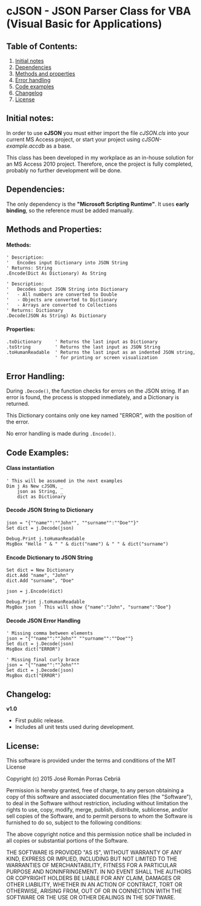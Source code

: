 cJSON - JSON Parser Class for VBA (Visual Basic for Applications)
=================================================================

## Table of Contents:
1. [Initial notes](#user-content-initial-notes)
2. [Dependencies](#user-content-dependencies)
3. [Methods and properties](#user-content-methods-and-properties)
4. [Error handling](#user-content-error-handling)
5. [Code examples](#user-content-code-examples)
6. [Changelog](#user-content-changelog)
7. [License](#user-content-license)


## Initial notes:
In order to use __cJSON__ you must either import the file _cJSON.cls_ into your current MS Access project, or start your project using _cJSON-example.accdb_ as a base.

This class has been developed in my workplace as an in-house solution for an MS Access 2010 project.
Therefore, once the project is fully completed, probably no further development will be done.


## Dependencies:

The only dependency is the __"Microsoft Scripting Runtime"__.
It uses __early binding__, so the reference must be added manually.

## Methods and Properties:

#### Methods:
```vbnet
' Description: 
' 	Encodes input Dictionary into JSON String
' Returns: String 
.Encode(Dict As Dictionary) As String

' Description:
' 	Decodes input JSON String into Dictionary
'   - All numbers are converted to Double
' 	- Objects are converted to Dictionary
' 	- Arrays are converted to Collections
' Returns: Dictionary 
.Decode(JSON As String) As Dictionary
```

#### Properties:
```vbnet
.toDictionary     ' Returns the last input as Dictionary
.toString         ' Returns the last input as JSON String
.toHumanReadable  ' Returns the last input as an indented JSON string, 
                  ' for printing or screen visualization
```


## Error Handling:
During `.Decode()`, the function checks for errors on the JSON string. 
If an error is found, the process is stopped inmediately, and a Dictionary is returned. 

This Dictionary contains only one key named "ERROR", with the position of the error.

No error handling is made during `.Encode()`. 


## Code Examples:

#### Class instantiation

```vbnet
' This will be assumed in the next examples
Dim j As New cJSON, _
	json as String, _
	dict as Dictionary
```

#### Decode JSON String to Dictionary

```vbnet
json = "{""name"":""John"", ""surname"":""Doe""}"
Set dict = j.Decode(json)

Debug.Print j.toHumanReadable
MsgBox "Hello " & " " & dict("name") & " " & dict("surname")
```

#### Encode Dictionary to JSON String

```vbnet
Set dict = New Dictionary
dict.Add "name", "John"
dict.Add "surname", "Doe"

json = j.Encode(dict)

Debug.Print j.toHumanReadable
MsgBox json ' This will show {"name":"John", "surname":"Doe"}
```

#### Decode JSON Error Handling

```vbnet
' Missing comma between elements
json = "{""name"":""John"" ""surname"":""Doe""}
Set dict = j.Decode(json)
MsgBox dict("ERROR")

' Missing final curly brace
json = "{""name"":""John"""
Set dict = j.Decode(json)
MsgBox dict("ERROR")
```


## Changelog:

__v1.0__
- First public release.
- Includes all unit tests used during development.


## License:
This software is provided under the terms and conditions of the MIT License

Copyright (c) 2015 José Román Porras Cebriá

Permission is hereby granted, free of charge, to any person obtaining a copy
of this software and associated documentation files (the "Software"), to deal
in the Software without restriction, including without limitation the rights
to use, copy, modify, merge, publish, distribute, sublicense, and/or sell
copies of the Software, and to permit persons to whom the Software is
furnished to do so, subject to the following conditions:

The above copyright notice and this permission notice shall be included in
all copies or substantial portions of the Software.

THE SOFTWARE IS PROVIDED "AS IS", WITHOUT WARRANTY OF ANY KIND, EXPRESS OR
IMPLIED, INCLUDING BUT NOT LIMITED TO THE WARRANTIES OF MERCHANTABILITY,
FITNESS FOR A PARTICULAR PURPOSE AND NONINFRINGEMENT. IN NO EVENT SHALL THE
AUTHORS OR COPYRIGHT HOLDERS BE LIABLE FOR ANY CLAIM, DAMAGES OR OTHER
LIABILITY, WHETHER IN AN ACTION OF CONTRACT, TORT OR OTHERWISE, ARISING FROM,
OUT OF OR IN CONNECTION WITH THE SOFTWARE OR THE USE OR OTHER DEALINGS IN
THE SOFTWARE.
